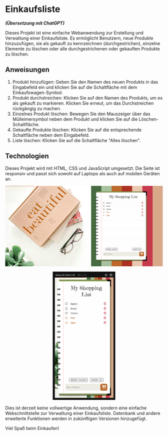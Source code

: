 # Einkaufsliste

**_(Übersetzung mit ChatGPT)_**

Dieses Projekt ist eine einfache Webanwendung zur Erstellung und Verwaltung einer Einkaufsliste. Es ermöglicht Benutzern, neue Produkte hinzuzufügen, sie als gekauft zu kennzeichnen (durchgestrichen), einzelne Elemente zu löschen oder alle durchgestrichenen oder gekauften Produkte zu löschen.

## Anweisungen

1. Produkt hinzufügen: Geben Sie den Namen des neuen Produkts in das Eingabefeld ein und klicken Sie auf die Schaltfläche mit dem Einkaufswagen-Symbol.
2. Produkt durchstreichen: Klicken Sie auf den Namen des Produkts, um es als gekauft zu markieren. Klicken Sie erneut, um das Durchstreichen rückgängig zu machen.
3. Einzelnes Produkt löschen: Bewegen Sie den Mauszeiger über das Mülleimersymbol neben dem Produkt und klicken Sie auf die Löschen-Schaltfläche.
4. Gekaufte Produkte löschen: Klicken Sie auf die entsprechende Schaltfläche neben dem Eingabefeld.
5. Liste löschen: Klicken Sie auf die Schaltfläche "Alles löschen".

## Technologien

Dieses Projekt wird mit HTML, CSS und JavaScript umgesetzt. Die Seite ist responsiv und passt sich sowohl auf Laptops als auch auf mobilen Geräten an.

<img src="./img/screenshot_laptop.png" alt="Screenshot from a laptop."/>

<p align="center">
  <img src="./img/screenshot_phone.png" width="200px" alt="Screenshot from the phone."/>
</p>

Dies ist derzeit keine vollwertige Anwendung, sondern eine einfache Webschnittstelle zur Verwaltung einer Einkaufsliste. Datenbank und andere erweiterte Funktionen werden in zukünftigen Versionen hinzugefügt.

Viel Spaß beim Einkaufen!
